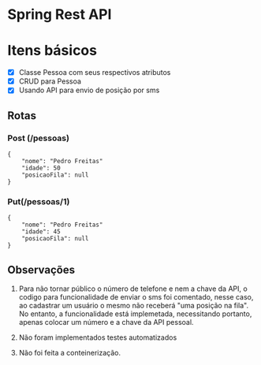 # Spring Rest API

# Itens básicos

- [x] Classe Pessoa com seus respectivos atributos
- [x] CRUD para Pessoa
- [x] Usando API para envio de posição por sms

## Rotas

### Post (/pessoas)
```
{
    "nome": "Pedro Freitas"
    "idade": 50
    "posicaoFila": null
}
```

### Put(/pessoas/1)
```
{
    "nome": "Pedro Freitas"
    "idade": 45
    "posicaoFila": null
}
```

## Observações
1. Para não tornar público o número de telefone e nem a chave da API, o codigo para funcionalidade  de enviar o sms foi comentado, nesse caso, ao cadastrar um usuário o mesmo não receberá "uma posição na fila". No entanto, a funcionalidade está implemetada, necessitando portanto, apenas colocar um número e a chave da API pessoal. 

2. Não foram implementados testes automatizados

3. Não foi feita a conteinerização.